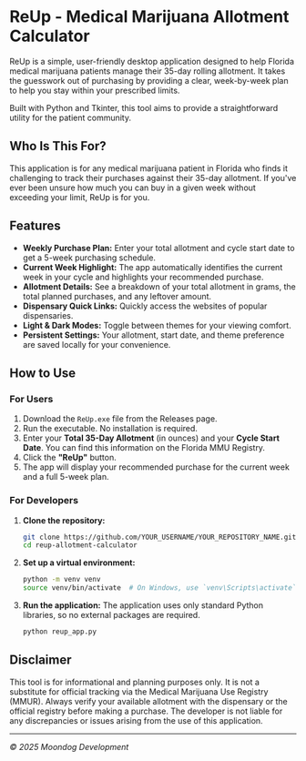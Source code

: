 # ReUp - Medical Marijuana Allotment Calculator

ReUp is a simple, user-friendly desktop application designed to help Florida medical marijuana patients manage their 35-day rolling allotment. It takes the guesswork out of purchasing by providing a clear, week-by-week plan to help you stay within your prescribed limits.

Built with Python and Tkinter, this tool aims to provide a straightforward utility for the patient community.

## Who Is This For?

This application is for any medical marijuana patient in Florida who finds it challenging to track their purchases against their 35-day allotment. If you've ever been unsure how much you can buy in a given week without exceeding your limit, ReUp is for you.

## Features

- **Weekly Purchase Plan:** Enter your total allotment and cycle start date to get a 5-week purchasing schedule.
- **Current Week Highlight:** The app automatically identifies the current week in your cycle and highlights your recommended purchase.
- **Allotment Details:** See a breakdown of your total allotment in grams, the total planned purchases, and any leftover amount.
- **Dispensary Quick Links:** Quickly access the websites of popular dispensaries.
- **Light & Dark Modes:** Toggle between themes for your viewing comfort.
- **Persistent Settings:** Your allotment, start date, and theme preference are saved locally for your convenience.

## How to Use

### For Users

1.  Download the `ReUp.exe` file from the Releases page. <!-- Update this link -->
2.  Run the executable. No installation is required.
3.  Enter your **Total 35-Day Allotment** (in ounces) and your **Cycle Start Date**. You can find this information on the Florida MMU Registry.
4.  Click the **"ReUp"** button.
5.  The app will display your recommended purchase for the current week and a full 5-week plan.

### For Developers

1.  **Clone the repository:**
    ```bash
    git clone https://github.com/YOUR_USERNAME/YOUR_REPOSITORY_NAME.git
    cd reup-allotment-calculator
    ```

2.  **Set up a virtual environment:**
    ```bash
    python -m venv venv
    source venv/bin/activate  # On Windows, use `venv\Scripts\activate`
    ```

3.  **Run the application:**
    The application uses only standard Python libraries, so no external packages are required.
    ```bash
    python reup_app.py
    ```

## Disclaimer

This tool is for informational and planning purposes only. It is not a substitute for official tracking via the Medical Marijuana Use Registry (MMUR). Always verify your available allotment with the dispensary or the official registry before making a purchase. The developer is not liable for any discrepancies or issues arising from the use of this application.

---

*© 2025 Moondog Development*